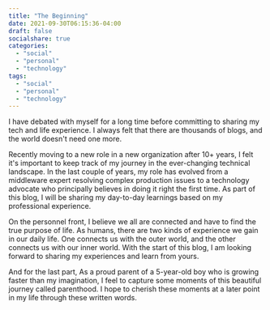 ```yaml
---
title: "The Beginning"
date: 2021-09-30T06:15:36-04:00
draft: false
socialshare: true
categories:
  - "social"
  - "personal"
  - "technology"
tags:
  - "social"
  - "personal"
  - "technology"
---
```



I have debated with myself for a long time before committing to sharing my tech and life experience. I always felt that there are thousands of blogs, and the world doesn't need one more.

<!--more-->

Recently moving to a new role in a new organization after 10+ years, I felt it's important to keep track of my journey in the ever-changing technical landscape. In the last couple of years, my role has evolved from a middleware expert resolving complex production issues to a technology advocate who principally believes in doing it right the first time.  As part of this blog, I will be sharing my day-to-day learnings based on my professional experience.

On the personnel front, I believe we all are connected and have to find the true purpose of life. As humans, there are two kinds of experience we gain in our daily life. One connects us with the outer world, and the other connects us with our inner world. With the start of this blog, I am looking forward to sharing my experiences and learn from yours.

And for the last part, As a proud parent of a 5-year-old boy who is growing faster than my imagination, I feel to capture some moments of this beautiful journey called parenthood.  I hope to cherish these moments at a later point in my life through these written words.
